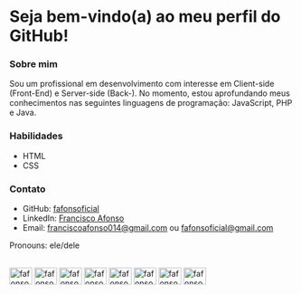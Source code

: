 # Seja bem-vindo(a) ao meu perfil do GitHub!

### Sobre mim

Sou um profissional em desenvolvimento com interesse em Client-side (Front-End) e Server-side (Back-). No momento, estou aprofundando meus conhecimentos nas seguintes linguagens de programação: JavaScript, PHP e Java.

### Habilidades
- HTML
- CSS 
### Contato

 - GitHub: <a href="https://github.com/fafonsoficial">fafonsoficial</a>
 - LinkedIn: <a href="https://www.linkedin.com/in/francisco-afonso-1b903b204/">Francisco Afonso</a>
 - Email: franciscoafonso014@gmail.com ou fafonsoficial@gmail.com


Pronouns: ele/dele

<div style="display: inline_block"><br>
  <img align="center" alt="fafonso-HTML" height="30" width="40" src="https://cdn.jsdelivr.net/gh/devicons/devicon@latest/icons/html5/html5-plain-wordmark.svg" />
  <img align="center" alt="fafonso-CSS" height="30" width="40" src="https://cdn.jsdelivr.net/gh/devicons/devicon@latest/icons/css3/css3-plain-wordmark.svg" />
  <img align="center" alt="fafonso-JS" height="30" width="40" src="https://cdn.jsdelivr.net/gh/devicons/devicon@latest/icons/javascript/javascript-original.svg" />
  <img align="center" alt="fafonso-FIGMA" height="30" width="40" src="https://cdn.jsdelivr.net/gh/devicons/devicon@latest/icons/figma/figma-original.svg" />
  <img align="center" alt="fafonso-PHP" height="30" width="40" src="https://cdn.jsdelivr.net/gh/devicons/devicon@latest/icons/php/php-original.svg" />
  <img align="center" alt="fafonso-BOOSTRAP" height="30" width="40" src="https://cdn.jsdelivr.net/gh/devicons/devicon@latest/icons/bootstrap/bootstrap-original-wordmark.svg" />
  <img align="center" alt="fafonso-SQLDEVELOPER" height="30" width="40"  src="https://cdn.jsdelivr.net/gh/devicons/devicon@latest/icons/sqldeveloper/sqldeveloper-original.svg" />
  <img align="center" alt="fafonso-MYSQL" height="30" width="40" src="https://cdn.jsdelivr.net/gh/devicons/devicon@latest/icons/mysql/mysql-original.svg" />         
</div>


 
   
